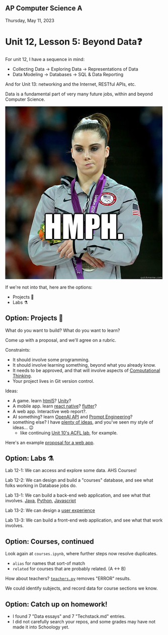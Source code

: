 ## AP Computer Science A

Thursday, May 11, 2023

# Unit 12, Lesson 5: Beyond Data❓

For unit 12, I have a sequence in mind:
- Collecting Data -> Exploring Data -> Representations of Data 
- Data Modeling -> Databases -> SQL & Data Reporting

And for Unit 13: networking and the Internet, RESTful APIs, etc.

Data is a fundamental part of very many future jobs, within and beyond Computer Science.

![McKayla Maroney is Not Impressed](mckayla.jpg)

If we're not into that, here are the options:
* Projects 🚧
* Labs ⚗️

## Option: Projects 🚧

What do you want to build?  What do you want to learn?

Come up with a proposal, and we'll agree on a rubric. 

Constraints:
- It should involve some programming.
- It should involve learning something, beyond what you already know.
- It needs to be approved, and that will involve aspects of [Computational Thinking](https://en.wikipedia.org/wiki/Computational_thinking).
- Your project lives in Git version control. 

Ideas:
- A game. learn [html5](https://html5gameengine.com/)? [Unity](https://unity.com/learn)? 
- A mobile app.  learn [react native](https://reactnative.dev/)? [flutter](https://flutter.dev/)?
- A web app.  Interactive web report?.
- AI something?  learn [OpenAI API](https://platform.openai.com/docs/introduction/key-concepts) and [Prompt Engineering](https://learnprompting.org/)?
- something else?  I have [plenty of ideas](https://docs.google.com/document/d/14zm3vrHvqB2p53tD_axkgaxWJ41Lz5RWEH3q_OboxQ4/edit#heading=h.dxhg52f821py), and you've seen my style of ideas... 😉
  - like continuing [Unit 10's ACFL lab](../unit10/lab01acfl/README.md), for example.

Here's an example [proposal for a web app](proposal.md). 

## Option: Labs ⚗️

Lab 12-1: We can access and explore some data.  AHS Courses!

Lab 12-2: We can design and build a "courses" database, and see what folks working in Database jobs do.

Lab 13-1: We can build a back-end web application, and see what that involves.  [Java](https://spring.io/guides/gs/rest-service/), [Python](https://flask-restful.readthedocs.io/en/latest/), [Javascript](https://blog.logrocket.com/build-rest-api-node-express-mysql/)

Lab 13-2: We can design a [user experience](https://www.nngroup.com/articles/ux-basics-study-guide/)

Lab 13-3: We can build a front-end web application, and see what that work involves.

## Option: Courses, continued

Look again at `courses.ipynb`, where further steps now resolve duplicates.
- `alias` for names that sort-of match
- `related` for courses that are probably related. (A <-> B)

How about teachers?  [`teachers.py`](datasets/ahs23-24/teachers.py) removes "ERROR" results.

We could identify subjects, and record data for course sections we know.

## Option: Catch up on homework!

- I found 7 "Data essays" and 7 "Techstack.md" entries.
- I did not carefully search your repos, and some grades may have not made it into Schoology yet.


